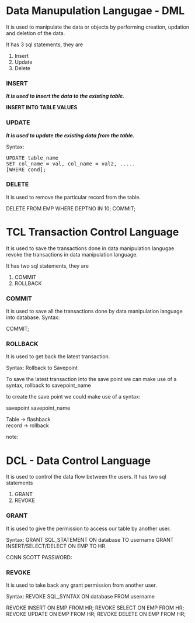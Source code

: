 # Data Manupulation Langugae - DML
It is used to manipulate the data or objects by performing creation, updation and deletion of the data.

It has 3 sql statements, they are 
1. Insert
2. Update
3. Delete

### INSERT
***It is used to insert the data to the existing table.***

**INSERT INTO TABLE VALUES**


### UPDATE

***It is used to update the existing data from the table.***

Syntax: 

<pre>
UPDATE table_name 
SET col_name = val, col_name = val2, ..... 
[WHERE cond]; 
</pre>


### DELETE   
It is used to remove the particular record from the table.



DELETE FROM EMP WHERE 
DEPTNO IN 10;
COMMIT;


# TCL Transaction Control Language


It is used to save the transactions done in data manipulation langugae revoke the transactions in data manipulation language.

It has two sql statements, they are 
1. COMMIT
2. ROLLBACK

### COMMIT
It is used to save all the transactions done by data manipulation language into database.
Syntax:

COMMIT;

### ROLLBACK
It is used to get back the latest transaction.

Syntax:
Rollback to Savepoint

To save the latest transaction into the save point we can make use of a syntax, 
rollback to savepoint_name

to create the save point we could make use of a syntax: 

savepoint savepoint_name



Table -> flashback  
record -> rollback  

note: 

# DCL - Data Control Language
It is used to control the data flow between the users. 
It has two sql statements
1. GRANT 
2. REVOKE 

### GRANT
It is used to give the permission to access our table by another user.

Syntax:
GRANT SQL_STATEMENT ON database TO username
GRANT INSERT/SELECT/DELECT ON EMP TO HR


CONN SCOTT
PASSWORD:


### REVOKE
It is used to take back any grant permission from another user.

Syntax:
REVOKE SQL_SYNTAX ON database FROM username


REVOKE INSERT ON EMP FROM HR;
REVOKE SELECT ON EMP FROM HR;
REVOKE UPDATE ON EMP FROM HR;
REVOKE DELETE ON EMP FROM HR;




